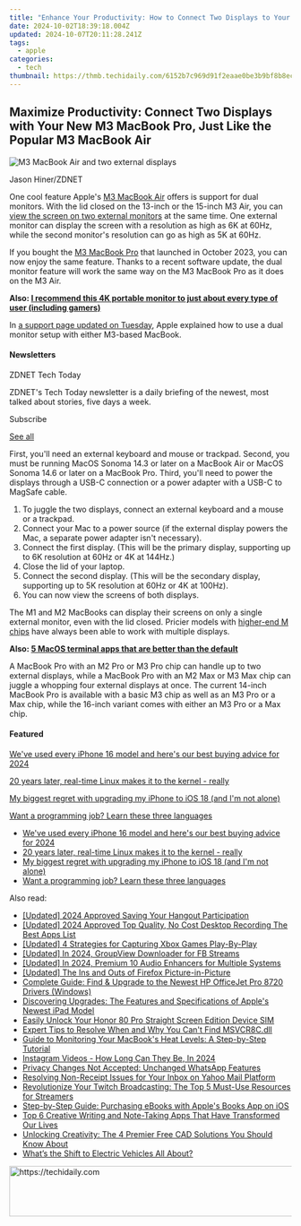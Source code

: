 ```yaml
---
title: "Enhance Your Productivity: How to Connect Two Displays to Your M-Series MacBook Pro - A Step-by-Step Guide"
date: 2024-10-02T18:39:18.004Z
updated: 2024-10-07T20:11:28.241Z
tags:
  - apple
categories:
  - tech
thumbnail: https://thmb.techidaily.com/6152b7c969d91f2eaae0be3b9bf8b8ec86f6a4683a1dd9c2aefb366c737706ad.jpg
---
```


## Maximize Productivity: Connect Two Displays with Your New M3 MacBook Pro, Just Like the Popular M3 MacBook Air

![M3 MacBook Air and two external displays](https://www.zdnet.com/a/img/resize/1433d4cd1b92e433a2f4ca42d80e3af1693ecfb0/2024/03/07/a1a1827e-746a-4c71-820e-b2b068006009/m3-macbook-air-dual-monitors.jpg?auto=webp&width=1280)

Jason Hiner/ZDNET

One cool feature Apple's [M3 MacBook Air](https://www.zdnet.com/article/apple-launches-13-and-15-inch-macbook-air-with-m3-chip-heres-whats-new/) offers is support for dual monitors. With the lid closed on the 13-inch or the 15-inch M3 Air, you can [view the screen on two external monitors](https://www.zdnet.com/article/i-went-hands-on-with-apples-m3-macbook-air-and-3-features-stood-out-the-most/) at the same time. One external monitor can display the screen with a resolution as high as 6K at 60Hz, while the second monitor's resolution can go as high as 5K at 60Hz. 

If you bought the [M3 MacBook Pro](https://www.zdnet.com/article/m3-macbook-pro-buying-advice/) that launched in October 2023, you can now enjoy the same feature. Thanks to a recent software update, the dual monitor feature will work the same way on the M3 MacBook Pro as it does on the M3 Air. 

**Also: [I recommend this 4K portable monitor to just about every type of user (including gamers)](https://www.zdnet.com/home-and-office/home-entertainment/i-recommend-this-4k-portable-monitor-to-just-about-every-type-of-user-including-gamers/)**

In [a support page updated on Tuesday](https://support.apple.com/en-us/117373), Apple explained how to use a dual monitor setup with either M3-based MacBook.

#### Newsletters

ZDNET Tech Today

ZDNET's Tech Today newsletter is a daily briefing of the newest, most talked about stories, five days a week.

 Subscribe

[See all](https://www.zdnet.com/newsletters/)

First, you'll need an external keyboard and mouse or trackpad. Second, you must be running MacOS Sonoma 14.3 or later on a MacBook Air or MacOS Sonoma 14.6 or later on a MacBook Pro. Third, you'll need to power the displays through a USB-C connection or a power adapter with a USB-C to MagSafe cable.

1. To juggle the two displays, connect an external keyboard and a mouse or a trackpad.
2. Connect your Mac to a power source (if the external display powers the Mac, a separate power adapter isn't necessary).
3. Connect the first display. (This will be the primary display, supporting up to 6K resolution at 60Hz or 4K at 144Hz.)
4. Close the lid of your laptop.
5. Connect the second display. (This will be the secondary display, supporting up to 5K resolution at 60Hz or 4K at 100Hz).
6. You can now view the screens of both displays.

The M1 and M2 MacBooks can display their screens on only a single external monitor, even with the lid closed. Pricier models with [higher-end M chips](https://www.zdnet.com/article/apples-m3-m3-pro-and-m3-max-chipsets-everything-you-should-know-before-buying/) have always been able to work with multiple displays.

**Also: [5 MacOS terminal apps that are better than the default](https://www.zdnet.com/article/5-macos-terminal-apps-that-are-better-than-the-default/)**

A MacBook Pro with an M2 Pro or M3 Pro chip can handle up to two external displays, while a MacBook Pro with an M2 Max or M3 Max chip can juggle a whopping four external displays at once. The current 14-inch MacBook Pro is available with a basic M3 chip as well as an M3 Pro or a Max chip, while the 16-inch variant comes with either an M3 Pro or a Max chip.

#### Featured

[We've used every iPhone 16 model and here's our best buying advice for 2024](https://www.zdnet.com/article/iphone-16-pro-max-buying-advice-2024/ "We've used every iPhone 16 model and here's our best buying advice for 2024")

[20 years later, real-time Linux makes it to the kernel - really](https://www.zdnet.com/article/20-years-later-real-time-linux-makes-it-to-the-kernel-really/ "20 years later, real-time Linux makes it to the kernel - really")

[My biggest regret with upgrading my iPhone to iOS 18 (and I'm not alone)](https://www.zdnet.com/article/my-biggest-regret-with-upgrading-my-iphone-to-ios-18-and-im-not-alone/ "My biggest regret with upgrading my iPhone to iOS 18 (and I'm not alone)")

[Want a programming job? Learn these three languages](https://www.zdnet.com/article/want-a-programming-job-learn-these-three-languages/ "Want a programming job? Learn these three languages")

* [We've used every iPhone 16 model and here's our best buying advice for 2024](https://www.zdnet.com/article/iphone-16-pro-max-buying-advice-2024/ "We've used every iPhone 16 model and here's our best buying advice for 2024")
* [20 years later, real-time Linux makes it to the kernel - really](https://www.zdnet.com/article/20-years-later-real-time-linux-makes-it-to-the-kernel-really/ "20 years later, real-time Linux makes it to the kernel - really")
* [My biggest regret with upgrading my iPhone to iOS 18 (and I'm not alone)](https://www.zdnet.com/article/my-biggest-regret-with-upgrading-my-iphone-to-ios-18-and-im-not-alone/ "My biggest regret with upgrading my iPhone to iOS 18 (and I'm not alone)")
* [Want a programming job? Learn these three languages](https://www.zdnet.com/article/want-a-programming-job-learn-these-three-languages/ "Want a programming job? Learn these three languages")

<ins class="adsbygoogle"
     style="display:block"
     data-ad-format="autorelaxed"
     data-ad-client="ca-pub-7571918770474297"
     data-ad-slot="1223367746"></ins>

<ins class="adsbygoogle"
     style="display:block"
     data-ad-client="ca-pub-7571918770474297"
     data-ad-slot="8358498916"
     data-ad-format="auto"
     data-full-width-responsive="true"></ins>

<span class="atpl-alsoreadstyle">Also read:</span>
<div><ul>
<li><a href="https://visual-screen-recording.techidaily.com/updated-2024-approved-saving-your-hangout-participation/"><u>[Updated] 2024 Approved Saving Your Hangout Participation</u></a></li>
<li><a href="https://screen-capture.techidaily.com/updated-2024-approved-top-quality-no-cost-desktop-recording-the-best-apps-list/"><u>[Updated] 2024 Approved Top Quality, No Cost Desktop Recording The Best Apps List</u></a></li>
<li><a href="https://video-capture.techidaily.com/updated-4-strategies-for-capturing-xbox-games-play-by-play/"><u>[Updated] 4 Strategies for Capturing Xbox Games Play-By-Play</u></a></li>
<li><a href="https://facebook-videos.techidaily.com/updated-in-2024-groupview-downloader-for-fb-streams/"><u>[Updated] In 2024, GroupView Downloader for FB Streams</u></a></li>
<li><a href="https://youtube-data.techidaily.com/ed-in-2024-premium-10-audio-enhancers-for-multiple-systems/"><u>[Updated] In 2024, Premium 10 Audio Enhancers for Multiple Systems</u></a></li>
<li><a href="https://some-skills.techidaily.com/updated-the-ins-and-outs-of-firefox-picture-in-picture/"><u>[Updated] The Ins and Outs of Firefox Picture-in-Picture</u></a></li>
<li><a href="https://win-dash.techidaily.com/complete-guide-find-and-upgrade-to-the-newest-hp-officejet-pro-8720-drivers-windows/"><u>Complete Guide: Find & Upgrade to the Newest HP OfficeJet Pro 8720 Drivers (Windows)</u></a></li>
<li><a href="https://tech-renaissance.techidaily.com/discovering-upgrades-the-features-and-specifications-of-apples-newest-ipad-model/"><u>Discovering Upgrades: The Features and Specifications of Apple's Newest iPad Model</u></a></li>
<li><a href="https://sim-unlock.techidaily.com/easily-unlock-your-honor-80-pro-straight-screen-edition-device-sim-by-drfone-android/"><u>Easily Unlock Your Honor 80 Pro Straight Screen Edition Device SIM</u></a></li>
<li><a href="https://tech-renaissance.techidaily.com/expert-tips-to-resolve-when-and-why-you-cant-find-msvcr8cdll/"><u>Expert Tips to Resolve When and Why You Can't Find MSVCR8C.dll</u></a></li>
<li><a href="https://tech-renaissance.techidaily.com/guide-to-monitoring-your-macbooks-heat-levels-a-step-by-step-tutorial/"><u>Guide to Monitoring Your MacBook's Heat Levels: A Step-by-Step Tutorial</u></a></li>
<li><a href="https://instagram-videos.techidaily.com/instagram-videos-how-long-can-they-be-in-2024/"><u>Instagram Videos - How Long Can They Be, In 2024</u></a></li>
<li><a href="https://facebook.techidaily.com/privacy-changes-not-accepted-unchanged-whatsapp-features/"><u>Privacy Changes Not Accepted: Unchanged WhatsApp Features</u></a></li>
<li><a href="https://tech-renaissance.techidaily.com/resolving-non-receipt-issues-for-your-inbox-on-yahoo-mail-platform/"><u>Resolving Non-Receipt Issues for Your Inbox on Yahoo Mail Platform</u></a></li>
<li><a href="https://tech-renaissance.techidaily.com/revolutionize-your-twitch-broadcasting-the-top-5-must-use-resources-for-streamers/"><u>Revolutionize Your Twitch Broadcasting: The Top 5 Must-Use Resources for Streamers</u></a></li>
<li><a href="https://tech-renaissance.techidaily.com/step-by-step-guide-purchasing-ebooks-with-apples-books-app-on-ios/"><u>Step-by-Step Guide: Purchasing eBooks with Apple's Books App on iOS</u></a></li>
<li><a href="https://tech-renaissance.techidaily.com/top-6-creative-writing-and-note-taking-apps-that-have-transformed-our-lives/"><u>Top 6 Creative Writing and Note-Taking Apps That Have Transformed Our Lives</u></a></li>
<li><a href="https://tech-renaissance.techidaily.com/unlocking-creativity-the-4-premier-free-cad-solutions-you-should-know-about/"><u>Unlocking Creativity: The 4 Premier Free CAD Solutions You Should Know About</u></a></li>
<li><a href="https://tech-renaissance.techidaily.com/whats-the-shift-to-electric-vehicles-all-about/"><u>What’s the Shift to Electric Vehicles All About?</u></a></li>
</ul></div>

<!-- affiliate ads begin -->
<a href="https://unicoeye.pxf.io/c/5597632/2134247/18498" target="_top" id="2134247">
  <img src="//a.impactradius-go.com/display-ad/18498-2134247" border="0" alt="https://techidaily.com" width="728" height="90"/>
</a>
<img height="0" width="0" src="https://unicoeye.pxf.io/i/5597632/2134247/18498" style="position:absolute;visibility:hidden;" border="0" />
<!-- affiliate ads end -->

